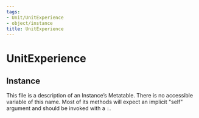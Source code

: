 ```yaml
---
tags:
- Unit/UnitExperience
- object/instance
title: UnitExperience
---
```

# UnitExperience
## Instance
This file is a description of an Instance’s Metatable. There is no accessible variable of this name. Most of its methods will expect an implicit "self" argument and should be invoked with a `:`.
